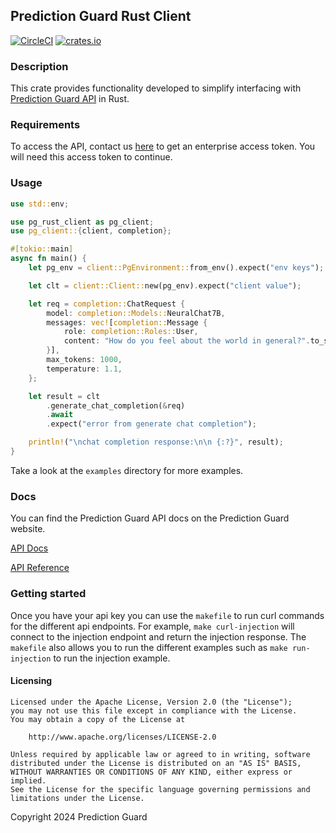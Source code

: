 ## Prediction Guard Rust Client

[![CircleCI](https://dl.circleci.com/status-badge/img/circleci/Cy6tWW4wpE69Ftb8vdTAN9/NrVgbqg2cCEGyBjGRJcNhf/tree/main.svg?style=svg)](https://dl.circleci.com/status-badge/redirect/circleci/Cy6tWW4wpE69Ftb8vdTAN9/NrVgbqg2cCEGyBjGRJcNhf/tree/main)
[![crates.io](https://img.shields.io/crates/v/prediction-guard.svg)](https://crates.io/crates/prediction-guard)

### Description

This crate provides functionality developed to simplify interfacing with [Prediction Guard API](https://www.predictionguard.com/) in Rust.

### Requirements

To access the API, contact us [here](https://www.predictionguard.com/getting-started) to get an enterprise access token. You will need this access token to continue.

### Usage

```rust
use std::env;

use pg_rust_client as pg_client;
use pg_client::{client, completion};

#[tokio::main]
async fn main() {
    let pg_env = client::PgEnvironment::from_env().expect("env keys");

    let clt = client::Client::new(pg_env).expect("client value");

    let req = completion::ChatRequest {
        model: completion::Models::NeuralChat7B,
        messages: vec![completion::Message {
            role: completion::Roles::User,
            content: "How do you feel about the world in general?".to_string(),
        }],
        max_tokens: 1000,
        temperature: 1.1,
    };

    let result = clt
        .generate_chat_completion(&req)
        .await
        .expect("error from generate chat completion");

    println!("\nchat completion response:\n\n {:?}", result);
}
```
Take a look at the `examples` directory for more examples.


### Docs

You can find the Prediction Guard API docs on the Prediction Guard website.

[API Docs](https://docs.predictionguard.com/docs/getting-started/welcome)

[API Reference](https://docs.predictionguard.com/api-reference/api-reference/check-api-health)

### Getting started

Once you have your api key you can use the `makefile` to run curl commands
for the different api endpoints. For example, `make curl-injection` will connect to
the injection endpoint and return the injection response. The `makefile` also allows you to run the different examples 
such as `make run-injection` to run the injection example.

#### Licensing

```
Licensed under the Apache License, Version 2.0 (the "License");
you may not use this file except in compliance with the License.
You may obtain a copy of the License at

    http://www.apache.org/licenses/LICENSE-2.0

Unless required by applicable law or agreed to in writing, software
distributed under the License is distributed on an "AS IS" BASIS,
WITHOUT WARRANTIES OR CONDITIONS OF ANY KIND, either express or implied.
See the License for the specific language governing permissions and
limitations under the License.
```
Copyright 2024 Prediction Guard
